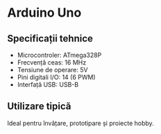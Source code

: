 # Arduino Uno

## Specificații tehnice

- Microcontroler: ATmega328P
- Frecvență ceas: 16 MHz
- Tensiune de operare: 5V
- Pini digitali I/O: 14 (6 PWM)
- Interfață USB: USB-B

## Utilizare tipică

Ideal pentru învățare, prototipare și proiecte hobby.
